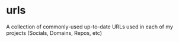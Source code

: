 # urls
A collection of commonly-used up-to-date URLs used in each of my projects (Socials, Domains, Repos, etc)
